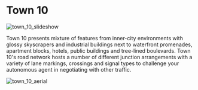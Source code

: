 # Town 10

![town_10_slideshow](../img/maps/town10/town10.webp)

Town 10 presents mixture of features from inner-city environments with glossy skyscrapers and industrial buildings next to waterfront promenades, apartment blocks, hotels, public buildings and tree-lined boulevards. Town 10's road network hosts a number of different junction arrangements with a variety of lane markings, crossings and signal types to challenge your autonomous agent in negotiating with other traffic. 

![town_10_aerial](../img/maps/town10/town10aerial.webp)

 

